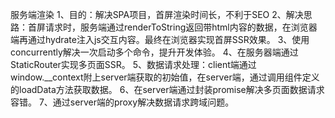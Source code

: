  服务端渲染
1、目的：解决SPA项目，首屏渲染时间长，不利于SEO
2、解决思路：首屏请求时，服务端通过renderToString返回带html内容的数据，在浏览器端再通过hydrate注入js交互内容。最终在浏览器实现首屏SSR效果。
3、使用concurrently解决一次启动多个命令，提升开发体验。
4、在服务器端通过StaticRouter实现多页面SSR。
5、数据请求处理：client端通过window.__context附上server端获取的初始值，在server端，通过调用组件定义的loadData方法获取数据。
6、在server端通过封装promise解决多页面数据请求容错。
7、通过server端的proxy解决数据请求跨域问题。